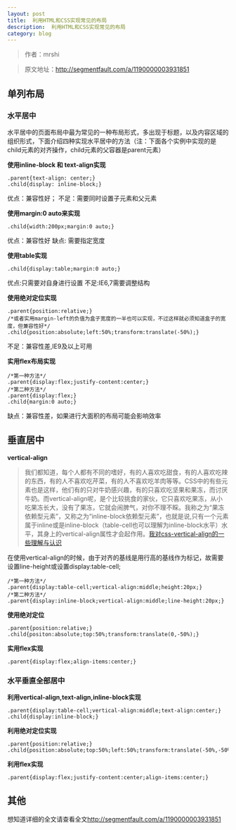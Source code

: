 ```yaml
---
layout: post
title:  利用HTML和CSS实现常见的布局
description:  利用HTML和CSS实现常见的布局
category: blog
---
```


>作者：mrshi 

>原文地址：<a href="http://segmentfault.com/a/1190000003931851">http://segmentfault.com/a/1190000003931851</a>

## 单列布局
### 水平居中

水平居中的页面布局中最为常见的一种布局形式，多出现于标题，以及内容区域的组织形式，下面介绍四种实现水平居中的方法（注：下面各个实例中实现的是child元素的对齐操作，child元素的父容器是parent元素）

**使用inline-block 和 text-align实现**

    .parent{text-align: center;}
    .child{display: inline-block;}

优点：兼容性好；
不足：需要同时设置子元素和父元素

**使用margin:0 auto来实现**

    .child{width:200px;margin:0 auto;}

优点：兼容性好
缺点: 需要指定宽度

**使用table实现**

    .child{display:table;margin:0 auto;}

优点:只需要对自身进行设置
不足:IE6,7需要调整结构

**使用绝对定位实现**

    .parent{position:relative;}
    /*或者实用margin-left的负值为盒子宽度的一半也可以实现，不过这样就必须知道盒子的宽度，但兼容性好*/
    .child{position:absolute;left:50%;transform:translate(-50%);}

不足：兼容性差,IE9及以上可用

**实用flex布局实现**

    /*第一种方法*/
    .parent{display:flex;justify-content:center;}
    /*第二种方法*/
    .parent{display:flex;}
    .child{margin:0 auto;}

缺点：兼容性差，如果进行大面积的布局可能会影响效率

## 垂直居中

**vertical-align**

>我们都知道，每个人都有不同的嗜好，有的人喜欢吃甜食，有的人喜欢吃辣的东西，有的人不喜欢吃芹菜，有的人不喜欢吃羊肉等等。CSS中的有些元素也是这样，他们有的只对牛奶感兴趣，有的只喜欢吃坚果和果冻，而讨厌牛奶。而vertical-align呢，是个比较挑食的家伙，它只喜欢吃果冻，从小吃果冻长大，没有了果冻，它就会闹脾气，对你不理不睬。我称之为“果冻依赖型元素”，又称之为“inline-block依赖型元素”，也就是说,只有一个元素属于inline或是inline-block（table-cell也可以理解为inline-block水平）水平，其身上的vertical-align属性才会起作用。<a href="http://www.zhangxinxu.com/wordpress/2010/05/%E6%88%91%E5%AF%B9css-vertical-align%E7%9A%84%E4%B8%80%E4%BA%9B%E7%90%86%E8%A7%A3%E4%B8%8E%E8%AE%A4%E8%AF%86%EF%BC%88%E4%B8%80%EF%BC%89/">我对css-vertical-align的一些理解与认识</a>

在使用vertical-align的时候，由于对齐的基线是用行高的基线作为标记，故需要设置line-height或设置display:table-cell;

    /*第一种方法*/
    .parent{display:table-cell;vertical-align:middle;height:20px;}
    /*第二种方法*/
    .parent{display:inline-block;vertical-align:middle;line-height:20px;}

**使用绝对定位**

    .parent{position:relative;}
    .child{positon:absolute;top:50%;transform:translate(0,-50%);}

**实用flex实现**

    .parent{display:flex;align-items:center;}

### 水平垂直全部居中

**利用vertical-align,text-align,inline-block实现**

    .parent{display:table-cell;vertical-align:middle;text-align:center;}
    .child{display:inline-block;}

**利用绝对定位实现**

    .parent{position:relative;}
    .child{position:absolute;top:50%;left:50%;transform:translate(-50%,-50%);}

**利用flex实现**

    .parent{display:flex;justify-content:center;align-items:center;}

## 其他

想知道详细的全文请查看全文<a href="http://segmentfault.com/a/1190000003931851">http://segmentfault.com/a/1190000003931851</a>